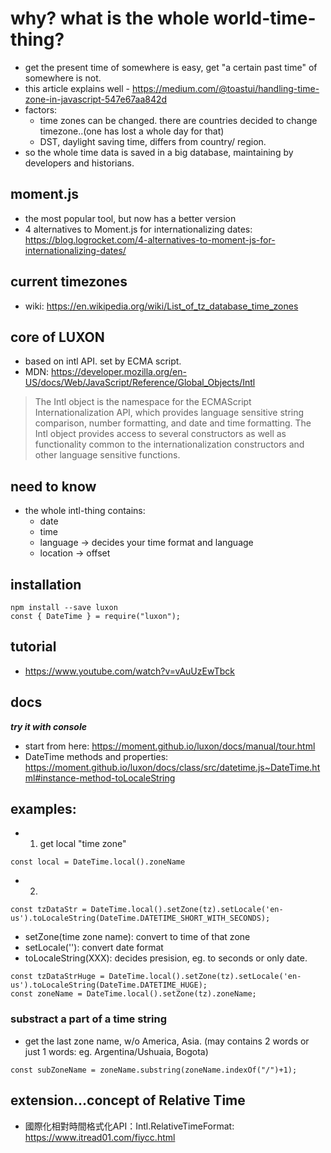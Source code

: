 # why? what is the whole world-time-thing?
- get the present time of somewhere is easy, get "a certain past time" of somewhere is not.
- this article explains well - https://medium.com/@toastui/handling-time-zone-in-javascript-547e67aa842d
- factors:
  - time zones can be changed. there are countries decided to change timezone..(one has lost a whole day for that)
  - DST, daylight saving time, differs from country/ region.
- so the whole time data is saved in a big database, maintaining by developers and historians.

## moment.js
- the most popular tool, but now has a better version
- 4 alternatives to Moment.js for internationalizing dates: https://blog.logrocket.com/4-alternatives-to-moment-js-for-internationalizing-dates/ 

## current timezones
- wiki: https://en.wikipedia.org/wiki/List_of_tz_database_time_zones

## core of LUXON
- based on intl API. set by ECMA script.
- MDN: https://developer.mozilla.org/en-US/docs/Web/JavaScript/Reference/Global_Objects/Intl

> The Intl object is the namespace for the ECMAScript Internationalization API, which provides language sensitive string comparison, number formatting, and date and time formatting. The Intl object provides access to several constructors as well as functionality common to the internationalization constructors and other language sensitive functions.

## need to know
- the whole intl-thing contains:
  - date
  - time
  - language -> decides your time format and language
  - location -> offset

## installation
```
npm install --save luxon
const { DateTime } = require("luxon");
```

## tutorial 
- https://www.youtube.com/watch?v=vAuUzEwTbck

## docs
***try it with console***
- start from here: https://moment.github.io/luxon/docs/manual/tour.html
- DateTime methods and properties: https://moment.github.io/luxon/docs/class/src/datetime.js~DateTime.html#instance-method-toLocaleString


## examples:
- 1. get local "time zone"
```
const local = DateTime.local().zoneName
```
- 2.
```
const tzDataStr = DateTime.local().setZone(tz).setLocale('en-us').toLocaleString(DateTime.DATETIME_SHORT_WITH_SECONDS);
```
  - setZone(time zone name): convert to time of that zone
  - setLocale(''): convert date format
  - toLocaleString(XXX): decides presision, eg. to seconds or only date.

```
const tzDataStrHuge = DateTime.local().setZone(tz).setLocale('en-us').toLocaleString(DateTime.DATETIME_HUGE);
const zoneName = DateTime.local().setZone(tz).zoneName;
```

### substract a part of a time string
- get the last zone name, w/o America, Asia. 
(may contains 2 words or just 1 words: eg. Argentina/Ushuaia, Bogota)
```
const subZoneName = zoneName.substring(zoneName.indexOf("/")+1);
```


## extension...concept of Relative Time
- 國際化相對時間格式化API：Intl.RelativeTimeFormat: https://www.itread01.com/fiycc.html

